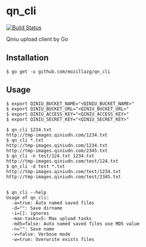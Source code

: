qn\_cli
======

[![Build Status](https://travis-ci.org/mozillazg/qn_cli.svg)](https://travis-ci.org/mozillazg/qn\_cli)

Qiniu upload client by Go


Installation
------------

```
$ go get -u github.com/mozillazg/qn_cli
```


Usage
------

```
$ export QINIU_BUCKET_NAME="<QINIU_BUCKET_NAME>"
$ export QINIU_BUCKET_URL="<QINIU_BUCKET_URL>"
$ export QINIU_ACCESS_KEY="<QINIU_ACCESS_KEY>"
$ export QINIU_SECRET_KEY="<QINIU_SECRET_KEY>"

$ qn_cli 1234.txt
http://tmp-images.qiniudn.com/1234.txt
$ qn_cli *.txt
http://tmp-images.qiniudn.com/1234.txt
http://tmp-images.qiniudn.com/2345.txt
$ qn_cli -n test/124.txt 1234.txt
http://tmp-images.qiniudn.com/test/124.txt
$ qn_cli -d test *.txt
http://tmp-images.qiniudn.com/test/1234.txt
http://tmp-images.qiniudn.com/test/2345.txt


$ qn_cli --help
Usage of qn_cli:
  -a=true: Auto named saved files
  -d="": Save dirname
  -i=[]: ignores
  -max-tasks=5: Max upload tasks
  -md5=false: Auto named saved files use MD5 value
  -n="": Save name
  -v=false: Verbose mode
  -w=true: Overwrite exists files
```
